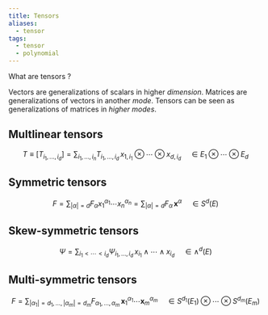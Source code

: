 ```yaml
---
title: Tensors
aliases:
  - tensor
tags:
  - tensor
  - polynomial
---
```


What are tensors ?

Vectors are generalizations of scalars in higher *dimension*. Matrices are generalizations of vectors in another *mode*. Tensors can be seen as generalizations of matrices in *higher modes*. 

## Multlinear tensors

$$
T \equiv [T_{i_1, ..., i_d}] = \sum_{i_1, \ldots, i_n}  T_{i_1, \ldots, i_d}\, x_{1,i_1} \otimes \cdots \otimes x_{d,i_d} \quad \in E_1 \otimes \cdots \otimes E_d
$$

## Symmetric tensors 

$$
F = \sum_{|\alpha|=d} F_{\alpha} x_1^{\alpha_1} \cdots x_n^{\alpha_n} = \sum_{|\alpha|=d} F_{\alpha}\, \mathbf{x}^{\alpha} \quad \in S^d(E)
$$

## Skew-symmetric tensors

$$
\Psi = \sum_{i_1< \cdots < i_d} \Psi_{i_1, \ldots, i_d}\, x_{i_1} \wedge \cdots \wedge x_{i_d} \quad \in \wedge^d(E)
$$
## Multi-symmetric tensors

$$
F = \sum_{|\alpha_1|=d_1,\ldots, |\alpha_m|= d_m} F_{\alpha_1, \ldots, \alpha_m}\, \mathbf{x}_{1}^{\alpha_1} \cdots \mathbf{x}_m^{\alpha_m} \quad \in S^{d_1}(E_1) \otimes \cdots \otimes S^{d_m}(E_m)
$$